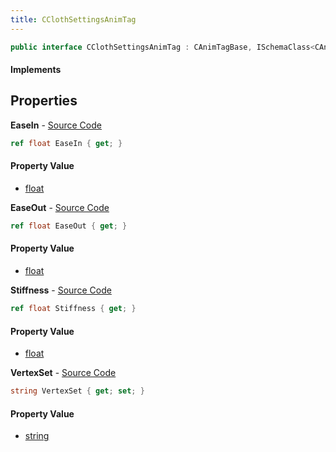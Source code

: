 ```yaml
---
title: CClothSettingsAnimTag
---
```


```csharp
public interface CClothSettingsAnimTag : CAnimTagBase, ISchemaClass<CAnimTagBase>, ISchemaClass<CClothSettingsAnimTag>, ISchemaField, ISchemaClass, INativeHandle
```

#### Implements

## Properties

**EaseIn** - [Source Code](https://github.com/swiftly-solution/swiftlys2/blob/main/managed/src/SwiftlyS2.Generated/Schemas/Interfaces/CClothSettingsAnimTag.cs#L18)

```csharp
ref float EaseIn { get; }
```

#### Property Value

- [float](https://learn.microsoft.com/dotnet/api/system.single)

**EaseOut** - [Source Code](https://github.com/swiftly-solution/swiftlys2/blob/main/managed/src/SwiftlyS2.Generated/Schemas/Interfaces/CClothSettingsAnimTag.cs#L20)

```csharp
ref float EaseOut { get; }
```

#### Property Value

- [float](https://learn.microsoft.com/dotnet/api/system.single)

**Stiffness** - [Source Code](https://github.com/swiftly-solution/swiftlys2/blob/main/managed/src/SwiftlyS2.Generated/Schemas/Interfaces/CClothSettingsAnimTag.cs#L16)

```csharp
ref float Stiffness { get; }
```

#### Property Value

- [float](https://learn.microsoft.com/dotnet/api/system.single)

**VertexSet** - [Source Code](https://github.com/swiftly-solution/swiftlys2/blob/main/managed/src/SwiftlyS2.Generated/Schemas/Interfaces/CClothSettingsAnimTag.cs#L22)

```csharp
string VertexSet { get; set; }
```

#### Property Value

- [string](https://learn.microsoft.com/dotnet/api/system.string)

